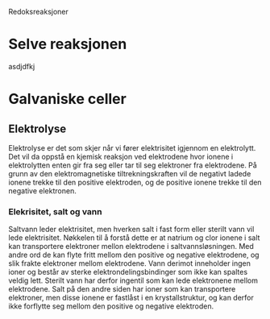 Redoksreaksjoner

# Selve reaksjonen

asdjdfkj


# Galvaniske celler

## Elektrolyse
Elektrolyse er det som skjer når vi fører elektrisitet igjennom en elektrolytt. Det vil da oppstå en kjemisk reaksjon ved elektrodene hvor ionene i elektrolytten enten gir fra seg eller tar til seg elektroner fra elektrodene. På grunn av den elektromagnetiske tiltrekningskraften vil de negativt ladede ionene trekke til den positive elektroden, og de positive ionene trekke til den negative elektronen.

### Elekrisitet, salt og vann

Saltvann leder elektrisitet, men hverken salt i fast form eller sterilt vann vil lede elektrisitet. Nøkkelen til å forstå dette er at natrium og clor ionene i salt kan transportere elektroner mellon elektrodene i saltvannsløsningen. Med andre ord de kan flyte fritt mellom den positive og negative elektrodene, og slik frakte elektroner mellom elektrodene. Vann derimot inneholder ingen ioner og består av sterke elektrondelingsbindinger som ikke kan spaltes veldig lett. Sterilt vann har derfor ingentil som kan lede elektronene mellom elektrodene. Salt på den andre siden har ioner som kan transportere elektroner, men disse ionene er fastlåst i en krystallstruktur, og kan derfor ikke forflytte seg mellom den positive og negative elektroden.